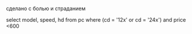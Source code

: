 сделано с болью и страданием 

select model, speed, hd 
from pc
where (cd = '12x' or cd = '24x') and price <600